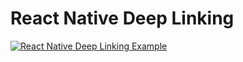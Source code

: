 # React Native Deep Linking

[![React Native Deep Linking Example](https://img.youtube.com/vi/qp6IMJ2i03c/0.jpg)](https://www.youtube.com/watch?v=qp6IMJ2i03c)
